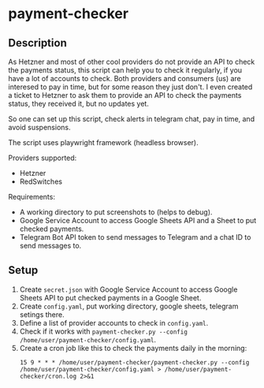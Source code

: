 # payment-checker

## Description

As Hetzner and most of other cool providers do not provide an API to check the payments status, this script can help you to check it regularly, if you have a lot of accounts to check.
Both providers and consumers (us) are interesed to pay in time, but for some reason they just don't.
I even created a ticket to Hetzner to ask them to provide an API to check the payments status, they received it, but no updates yet.

So one can set up this script, check alerts in telegram chat, pay in time, and avoid suspensions.

The script uses playwright framework (headless browser).

Providers supported:
- Hetzner
- RedSwitches

Requirements:
- A working directory to put screenshots to (helps to debug).
- Google Service Account to access Google Sheets API and a Sheet to put checked payments.
- Telegram Bot API token to send messages to Telegram and a chat ID to send messages to.

## Setup

1. Create `secret.json` with Google Service Account to access Google Sheets API to put checked payments in a Google Sheet.
2. Create `config.yaml`, put working directory, google sheets, telegram setings there.
3. Define a list of provider accounts to check in `config.yaml`.
4. Check if it works with `payment-checker.py --config /home/user/payment-checker/config.yaml`.
5. Create a cron job like this to check the payments daily in the morning:
   ```
   15 9 * * * /home/user/payment-checker/payment-checker.py --config /home/user/payment-checker/config.yaml > /home/user/payment-checker/cron.log 2>&1
   ```
